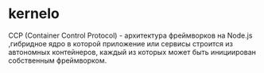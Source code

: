 # kernelo
CCP (Container Control Protocol) - архитектура фреймворков на Node.js ,гибридное ядро в которой приложение или сервисы строится из автономных контейнеров, каждый из которых может быть инициирован собственным фреймворком.
